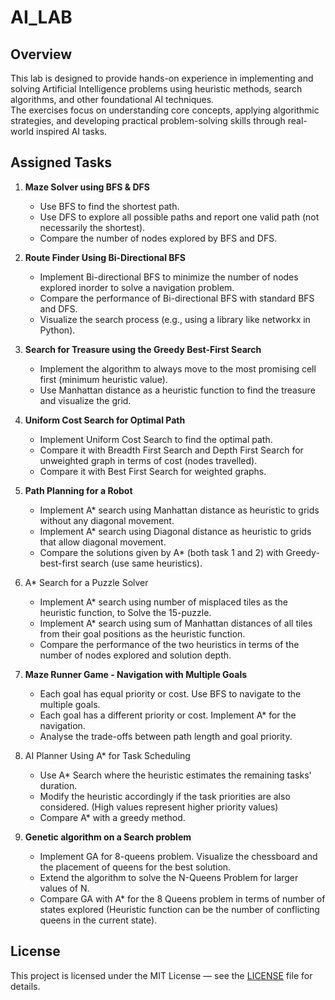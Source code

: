 # AI_LAB

## Overview
This lab is designed to provide hands-on experience in implementing and solving Artificial Intelligence problems using heuristic methods, search algorithms, and other foundational AI techniques.  
The exercises focus on understanding core concepts, applying algorithmic strategies, and developing practical problem-solving skills through real-world inspired AI tasks.

## Assigned Tasks

1. **Maze Solver using BFS & DFS**  
   - Use BFS to find the shortest path.
   - Use DFS to explore all possible paths and report one valid path (not necessarily the shortest).
   - Compare the number of nodes explored by BFS and DFS.
 

2. **Route Finder Using Bi-Directional BFS**  
   - Implement Bi-directional BFS to minimize the number of nodes explored inorder to solve a navigation problem.
   - Compare the performance of Bi-directional BFS with standard BFS and DFS.
   - Visualize the search process (e.g., using a library like networkx in Python).


3. **Search for Treasure using the Greedy Best-First Search**  
    - Implement the algorithm to always move to the most promising cell first (minimum heuristic value).
    - Use Manhattan distance as a heuristic function to find the treasure and visualize the grid.


4. **Uniform Cost Search for Optimal Path**  
    - Implement Uniform Cost Search to find the optimal path.
    - Compare it with Breadth First Search and Depth First Search for unweighted graph in terms of cost (nodes travelled).
    - Compare it with Best First Search for weighted graphs. 


5. **Path Planning for a Robot**  
    - Implement A* search using Manhattan distance as heuristic to grids without any diagonal movement.
    - Implement A* search using Diagonal distance as heuristic to grids that allow diagonal movement.
    - Compare the solutions given by A* (both task 1 and 2) with Greedy-best-first search (use same heuristics). 


6. A* Search for a Puzzle Solver   
    - Implement A* search using number of misplaced tiles as the heuristic function, to Solve the 15-puzzle.
    - Implement A* search using sum of Manhattan distances of all tiles from their goal positions as the heuristic function.
    - Compare the performance of the two heuristics in terms of the number of nodes explored and solution depth. 


7. **Maze Runner Game - Navigation with Multiple Goals**  
    - Each goal has equal priority or cost. Use BFS to navigate to the multiple goals.
    - Each goal has a different priority or cost. Implement A* for the navigation.
    - Analyse the trade-offs between path length and goal priority. 


8. AI Planner Using A* for Task Scheduling
    - Use A* Search where the heuristic estimates the remaining tasks' duration.
    - Modify the heuristic accordingly if the task priorities are also considered. (High values represent higher priority values)
    - Compare A* with a greedy method.   
  

10. **Genetic algorithm on a Search problem**  
    - Implement GA for 8-queens problem. Visualize the chessboard and the placement of queens for the best solution.
    - Extend the algorithm to solve the N-Queens Problem for larger values of N.
    - Compare GA with A* for the 8 Queens problem in terms of number of states explored (Heuristic function can be the number of conflicting queens in the current state).
      

## License
This project is licensed under the MIT License — see the [LICENSE](LICENSE) file for details.

  

